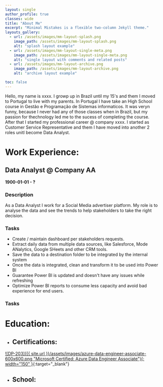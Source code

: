 ```yaml
---
layout: single
author_profile: true
classes: wide
title: "About Me"
excerpt: "Minimal Mistakes is a flexible two-column Jekyll theme."
layouts_gallery:
  - url: /assets/images/mm-layout-splash.png
    image_path: /assets/images/mm-layout-splash.png
    alt: "splash layout example"
  - url: /assets/images/mm-layout-single-meta.png
    image_path: /assets/images/mm-layout-single-meta.png
    alt: "single layout with comments and related posts"
  - url: /assets/images/mm-layout-archive.png
    image_path: /assets/images/mm-layout-archive.png
    alt: "archive layout example"

toc: false
---
```

Hello, my name is xxxx. I growp up in Brazil until my 15's and them I moved to Portugal to live with my parents. In Portugal I have take an High School course in Gestão e Programação de Sistemas informaticos. It was veryn funny, because I never had any of those classes when in Brazil, but my passion for thechnology led me to the sucess of completing the course. After that I started my professional career @ company xxxx. I started as Customer Service Representative and them I have moved into another 2 roles unitl become Data Analyst.


# Work Experience:
## Data Analyst @ Company AA 
**1900-01-01 - ?**

### Description
 As a Data Analyst I work for a Social Media advertiser platform. My role is to analyse the data and see the trends to help stakeholders to take the right decision.
### Tasks
- Create / maintain dashboard per stakeholders requests.
- Extract daily data from multiple data sources, like Salesforce, Mode ANalytics, Google SHeets and other CRM tools.
- Save the data to a destination folder to be integrated by the internal system
- Once the data is integrated, clean and transform it to be used into Power BI
- Guarantee Power BI is updated and doesn't have any issues while refreshing
- Optimize Power BI reports to consume less capacity and avoid bad experience for end users. 

### Tasks

# Education:

- ## Certifications:
[![DP-203]({{ site.url }}/assets/images/azure-data-engineer-associate-600x600.png "Microsoft Certified: Azure Data Engineer Associate"){: width="150" }](https://google.com){:target="_blank"}

- ## School:
